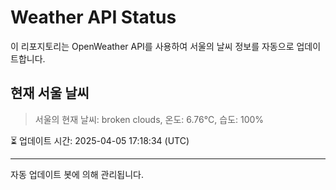 
# Weather API Status

이 리포지토리는 OpenWeather API를 사용하여 서울의 날씨 정보를 자동으로 업데이트합니다.

## 현재 서울 날씨
> 서울의 현재 날씨: broken clouds, 온도: 6.76°C, 습도: 100%

⏳ 업데이트 시간: 2025-04-05 17:18:34 (UTC)

---
자동 업데이트 봇에 의해 관리됩니다.

